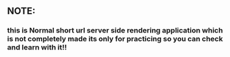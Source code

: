 <h2>NOTE:</h2>

<h3>
  this is Normal short url server side rendering application which is not completely made its only for practicing so you can check and learn with it!!
  
</h3>
